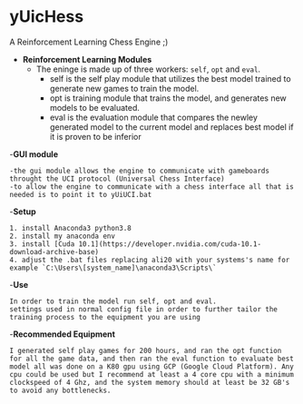 # yUicHess
A Reinforcement Learning Chess Engine ;)
- **Reinforcement Learning Modules**  
	- The eninge is made up of three workers: `self`, `opt` and `eval`.
		- self is the self play module that utilizes the best model trained to generate new games to train the model.
		- opt is training module that trains the model, and generates new models to be evaluated.
		- eval is the evaluation module that compares the newley generated model to the current model and replaces best model if it is proven to be inferior

-**GUI module**	

	-the gui module allows the engine to communicate with gameboards throught the UCI protocol (Universal Chess Interface)
	-to allow the engine to communicate with a chess interface all that is needed is to point it to yUiUCI.bat

-**Setup**	

	1. install Anaconda3 python3.8
	2. install my anaconda env
	3. install [Cuda 10.1](https://developer.nvidia.com/cuda-10.1-download-archive-base)
	4. adjust the .bat files replacing ali20 with your systems's name for example `C:\Users\[system_name]\anaconda3\Scripts\`

-**Use**	

	In order to train the model run self, opt and eval.
	settings used in normal config file in order to further tailor the training process to the equipment you are using

-**Recommended Equipment**	

	I generated self play games for 200 hours, and ran the opt function for all the game data, and then ran the eval function to evaluate best model all was done on a K80 gpu using GCP (Google Cloud Platform). Any cpu could be used but I recommend at least a 4 core cpu with a minimum clockspeed of 4 Ghz, and the system memory should at least be 32 GB's to avoid any bottlenecks.
